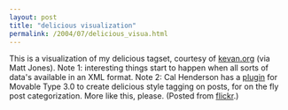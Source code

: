 ```yaml
---
layout: post
title: "delicious visualization"
permalink: /2004/07/delicious_visua.html
---
```


<p><a href="http://www.flickr.com/photo.gne?id=64567" title="photo sharing"><img src="https://www.flickr.com/photos/64567_t.jpg" alt="" border="0" align="right" hspace="10" vspace="5" /></a>This is a visualization of my delicious tagset, courtesy of <a href="http://kevan.org/extispicious.cgi">kevan.org</a> (via Matt Jones).  Note 1:  interesting things start to happen when all sorts of data's available in an XML format.  Note 2:  Cal Henderson has a <a href="http://code.iamcal.com/pl/mt3/tags/">plugin</a> for Movable Type 3.0 to create delicious style tagging on posts, for on the fly post categorization.  More like this, please. (Posted from <a href="http://www.flickr.com/">flickr</a>.)</p>



